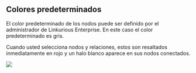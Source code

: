 ## Colores predeterminados

El color predeterminado de los nodos puede ser definido por el administrador de Linkurious Enterprise. En este caso el color predeterminado es gris.

Cuando usted selecciona nodos y relaciones, estos son resaltados inmediatamente en rojo y un halo blanco aparece en sus nodos conectados.

![](https://github.com/Linkurious/linkurious-enterprise-manual/raw/master/en/style/Halo.png)
